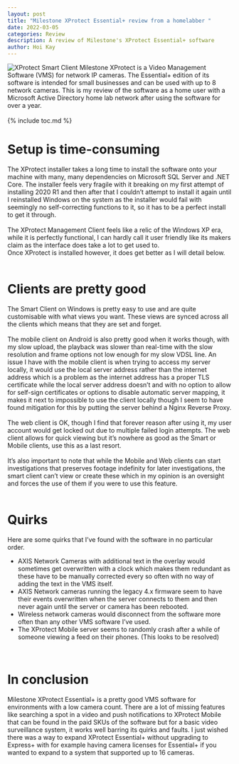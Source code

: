 ```yaml
---
layout: post
title: "Milestone XProtect Essential+ review from a homelabber "
date: 2022-03-05
categories: Review
description: A review of Milestone's XProtect Essential+ software
author: Hoi Kay
---
```

![XProtect Smart Client]({{site.github.url}}/assets/img/xprotect/smart.png)
Milestone XProtect is a Video Management Software (VMS) for network IP cameras. The Essential+ edition of its software is intended for small businesses and can be used with up to 8 network cameras. This is my review of the software as a home user with a Microsoft Active Directory home lab network after using the software for over a year. <br>
<br>
{% include toc.md %}

# Setup is time-consuming
The XProtect installer takes a long time to install the software onto your machine with many, many dependencies on Microsoft SQL Server and .NET Core. The installer feels very fragile with it breaking on my first attempt of installing 2020 R1 and then after that I couldn’t attempt to install it again until I reinstalled Windows on the system as the installer would fail with seemingly no self-correcting functions to it, so it has to be a perfect install to get it through. <br>
<br>
The XProtect Management Client feels like a relic of the Windows XP era, while it is perfectly functional, I can hardly call it user friendly like its makers claim as the interface does take a lot to get used to. <br>
Once XProtect is installed however, it does get better as I will detail below. <br>
<br>

# Clients are pretty good
The Smart Client on Windows is pretty easy to use and are quite customisable with what views you want. These views are synced across all the clients which means that they are set and forget. <br>
<br>
The mobile client on Android is also pretty good when it works though, with my slow upload, the playback was slower than real-time with the slow resolution and frame options not low enough for my slow VDSL line. An issue I have with the mobile client is when trying to access my server locally, it would use the local server address rather than the internet address which is a problem as the internet address has a proper TLS certificate while the local server address doesn’t and with no option to allow for self-sign certificates or options to disable automatic server mapping, it makes it next to impossible to use the client locally though I seem to have found mitigation for this by putting the server behind a Nginx Reverse Proxy. <br>
<br>
The web client is OK, though I find that forever reason after using it, my user account would get locked out due to multiple failed login attempts. The web client allows for quick viewing but it’s nowhere as good as the Smart or Mobile clients, use this as a last resort. <br>
<br>
It’s also important to note that while the Mobile and Web clients can start investigations that preserves footage indefinity for later investigations, the smart client can’t view or create these which in my opinion is an oversight and forces the use of them if you were to use this feature. <br>
<br>

# Quirks 
Here are some quirks that I’ve found with the software in no particular order. <br>
* AXIS Network Cameras with additional text in the overlay would sometimes get overwritten with a clock which makes them redundant as these have to be manually corrected every so often with no way of adding the text in the VMS itself. <br>
* AXIS Network cameras running the legacy 4.x firmware seem to have their events overwritten when the server connects to them and then never again until the server or camera has been rebooted. <br>
* Wireless network cameras would disconnect from the software more often than any other VMS software I’ve used. <br>
* The XProtect Mobile server seems to randomly crash after a while of someone viewing a feed on their phones. (This looks to be resolved) <br>
<br>

# In conclusion
Milestone XProtect Essential+ is a pretty good VMS software for environments with a low camera count. There are a lot of missing features like searching a spot in a video and push notifications to XProtect Mobile that can be found in the paid SKUs of the software but for a basic video surveillance system, it works well barring its quirks and faults. I just wished there was a way to expand XProtect Essential+ without upgrading to Express+ with for example having camera licenses for Essential+ if you wanted to expand to a system that supported up to 16 cameras.
